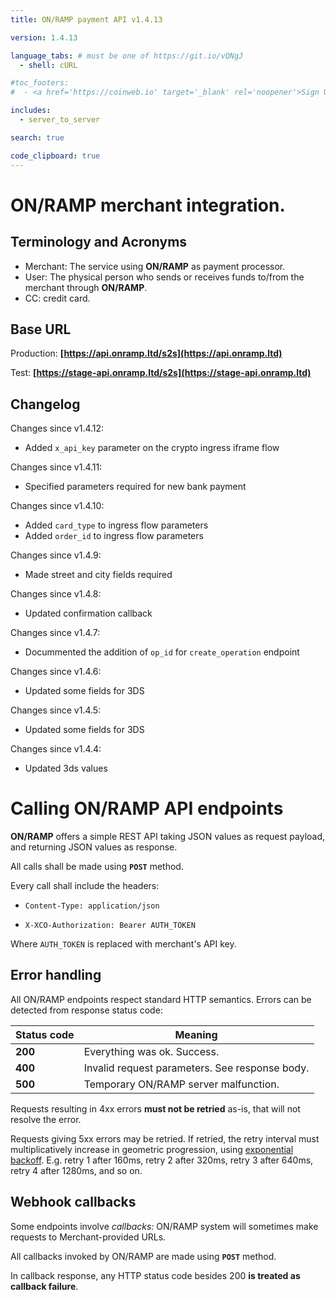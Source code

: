 ```yaml
---
title: ON/RAMP payment API v1.4.13

version: 1.4.13

language_tabs: # must be one of https://git.io/vQNgJ
  - shell: cURL

#toc_footers:
#  - <a href='https://coinweb.io' target='_blank' rel='noopener'>Sign Up for a Developer Key</a>

includes:
  - server_to_server

search: true

code_clipboard: true
---
```


# ON/RAMP merchant integration.

## Terminology and Acronyms

- Merchant: The service using **ON/RAMP** as payment processor.
- User: The physical person who sends or receives funds to/from the merchant through **ON/RAMP**.
- CC: credit card.

## Base URL

Production:
**[https://api.onramp.ltd/s2s](https://api.onramp.ltd)**

Test:
**[https://stage-api.onramp.ltd/s2s](https://stage-api.onramp.ltd)**

## Changelog

Changes since v1.4.12:

- Added `x_api_key` parameter on the crypto ingress iframe flow

Changes since v1.4.11:

- Specified parameters required for new bank payment

Changes since v1.4.10:

- Added `card_type` to ingress flow parameters
- Added `order_id` to ingress flow parameters

Changes since v1.4.9:

- Made street and city fields required

Changes since v1.4.8:

- Updated confirmation callback

Changes since v1.4.7:

- Docummented the addition of `op_id` for `create_operation` endpoint

Changes since v1.4.6:

- Updated some fields for 3DS

Changes since v1.4.5:

- Updated some fields for 3DS

Changes since v1.4.4:

- Updated 3ds values

# Calling **ON/RAMP** API endpoints

**ON/RAMP** offers a simple REST API taking JSON values as request payload, and returning JSON
values as response.

All calls shall be made using **`POST`** method.

Every call shall include the headers:

- `Content-Type: application/json`

- `X-XCO-Authorization: Bearer AUTH_TOKEN`

Where `AUTH_TOKEN` is replaced with merchant's API key.

## Error handling

All ON/RAMP endpoints respect standard HTTP semantics. Errors can be detected from response
status code:

| Status code | Meaning                                        |
| ----------- | ---------------------------------------------- |
| **200**     | Everything was ok. Success.                    |
| **400**     | Invalid request parameters. See response body. |
| **500**     | Temporary ON/RAMP server malfunction.          |

Requests resulting in 4xx errors **must not be retried** as-is, that will not resolve the error.

Requests giving 5xx errors may be retried. If retried, the retry interval must multiplicatively
increase in geometric progression, using [exponential backoff][]. E.g. retry 1 after 160ms, retry 2
after 320ms, retry 3 after 640ms, retry 4 after 1280ms, and so on.

[exponential backoff]: https://en.wikipedia.org/wiki/Exponential_backoff

## Webhook callbacks

Some endpoints involve _callbacks:_ ON/RAMP system will sometimes make requests to
Merchant-provided URLs.

All callbacks invoked by ON/RAMP are made using **`POST`** method.

In callback response, any HTTP status code besides 200 **is treated as callback failure**.
